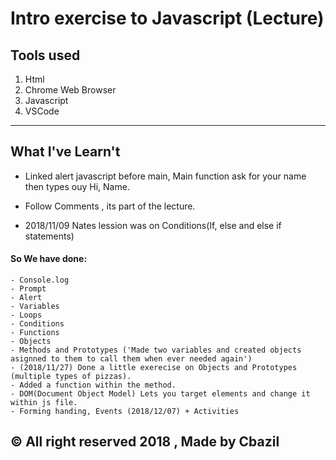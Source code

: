 # Intro exercise to Javascript (Lecture)

## Tools used
1. Html
2. Chrome Web Browser
3. Javascript
4. VSCode

---

## What I've Learn't
- Linked alert javascript before main, Main function ask for your name then types ouy Hi, Name.
- Follow Comments , its part of the lecture.

- 2018/11/09 Nates lession was on Conditions(If, else and else if statements)

#### So We have done:
    - Console.log
    - Prompt
    - Alert
    - Variables
    - Loops
    - Conditions
    - Functions 
    - Objects
    - Methods and Prototypes ('Made two variables and created objects asignned to them to call them when ever needed again')
    - (2018/11/27) Done a little exerecise on Objects and Prototypes (multiple types of pizzas). 
    - Added a function within the method.
    - DOM(Document Object Model) Lets you target elements and change it within js file.
    - Forming handing, Events (2018/12/07) + Activities

## &copy; All right reserved 2018 , Made by Cbazil
